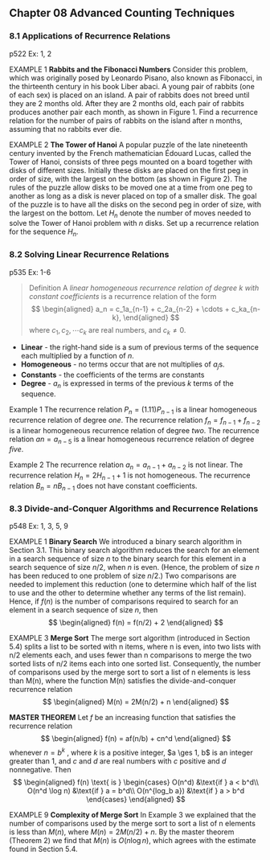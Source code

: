 ## Chapter 08 Advanced Counting Techniques

### 8.1 Applications of Recurrence Relations
p522
Ex: 1, 2

EXAMPLE 1
**Rabbits and the Fibonacci Numbers** Consider this problem, which was originally posed by Leonardo Pisano, also known as Fibonacci, in the thirteenth century in his book Liber abaci. A young pair of rabbits (one of each sex) is placed on an island. A pair of rabbits does not breed until they are 2 months old. After they are 2 months old, each pair of rabbits produces another pair each month, as shown in Figure 1. Find a recurrence relation for the number of pairs of rabbits on the island after n months, assuming that no rabbits ever die.

EXAMPLE 2
**The Tower of Hanoi** A popular puzzle of the late nineteenth century invented by the French mathematician Édouard Lucas, called the Tower of Hanoi, consists of three pegs mounted on a board together with disks of different sizes. Initially these disks are placed on the first peg in order of size, with the largest on the bottom (as shown in Figure 2). The rules of the puzzle allow disks to be moved one at a time from one peg to another as long as a disk is never placed on top of a smaller disk. The goal of the puzzle is to have all the disks on the second peg in order of size, with the largest on the bottom.
Let ${H_n}$ denote the number of moves needed to solve the Tower of Hanoi problem with $n$ disks. Set up a recurrence relation for the sequence ${H_n}$.

### 8.2 Solving Linear Recurrence Relations
p535
Ex: 1-6

> Definition
A _linear homogeneous recurrence relation of degree $k$ with constant coefficients_ is a recurrence relation of the form
$$
\begin{aligned}
a_n = c_1a_{n-1} + c_2a_{n-2} + \cdots + c_ka_{n-k},
\end{aligned}
$$
where $c_1, c_2, \cdots c_k$ are real numbers, and $c_k \ne 0$.

+ **Linear** - the right-hand side is a sum of previous terms of the sequence each multiplied by a function of $n$.
+ **Homogeneous** - no terms occur that are not multiplies of $a_j$s.
+ **Constants** - the coefficients of the terms are constants
+ **Degree** - $a_n$ is expressed in terms of the previous $k$ terms of the sequence.

Example 1
The recurrence relation $P_n = (1.11)P_{n-1}$ is a linear homogeneous recurrence relation of degree _one_. The recurrence relation $f_n = f_{n-1} + f_{n-2}$ is a linear homogeneous recurrence relation of degree _two_. The recurrence relation $a n = a_{n-5}$ is a linear homogeneous recurrence relation of degree _five_.

Example 2
The recurrence relation $a_n = a_{n-1} + a_{n-2}$ is not linear. The recurrence relation $H_n = 2H_{n-1} + 1$ is not homogeneous. The recurrence relation $B_n = nB_{n-1}$ does not have constant
coefficients.

### 8.3 Divide-and-Conquer Algorithms and Recurrence Relations
p548
Ex: 1, 3, 5, 9

EXAMPLE 1
**Binary Search** We introduced a binary search algorithm in Section 3.1. This binary search algorithm reduces the search for an element in a search sequence of size $n$ to the binary search for this element in a search sequence of size $n/2$, when $n$ is even. (Hence, the problem of size $n$ has been reduced to one problem of size $n/2$.) Two comparisons are needed to implement this reduction (one to determine which half of the list to use and the other to determine whether any terms of the list remain). Hence, if $f (n)$ is the number of comparisons required to search for an element in a search sequence of size $n$, then
$$
\begin{aligned}
f(n) = f(n/2) + 2
\end{aligned}
$$

EXAMPLE 3
**Merge Sort** The merge sort algorithm (introduced in Section 5.4) splits a list to be sorted with n items, where n is even, into two lists with n/2 elements each, and uses fewer than n comparisons to merge the two sorted lists of n/2 items each into one sorted list. Consequently, the number of comparisons used by the merge sort to sort a list of n elements is less than M(n), where the function M(n) satisfies the divide-and-conquer recurrence relation
$$
\begin{aligned}
M(n) = 2M(n/2) + n
\end{aligned}
$$

**MASTER THEOREM** Let $f$ be an increasing function that satisfies the recurrence relation
$$
\begin{aligned}
f(n) = af(n/b) + cn^d
\end{aligned}
$$
whenever $n = b^k$ , where $k$ is a positive integer, $a \ges 1, b$ is an integer greater than 1, and $c$ and $d$ are real numbers with $c$ positive and $d$ nonnegative. Then
$$
\begin{aligned}
f(n) \text{ is } \begin{cases}
O(n^d) &\text{if } a < b^d\\
O(n^d \log n) &\text{if } a = b^d\\
O(n^{log_b a}) &\text{if } a > b^d
\end{cases}
\end{aligned}
$$

EXAMPLE 9
**Complexity of Merge Sort** In Example 3 we explained that the number of comparisons used by the merge sort to sort a list of n elements is less than $M(n)$, where $M(n) = 2M(n/2) + n$. By the master theorem (Theorem 2) we find that $M(n)$ is $O(n \log n)$, which agrees with the estimate found in Section 5.4.

